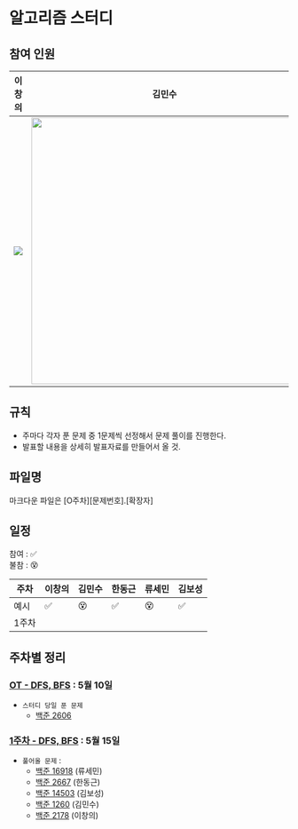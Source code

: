 # 알고리즘 스터디

## 참여 인원
| 이창의 | 김민수 | 한동근 | 류세민 | 김보성 |
| ------ | ------ | ------ | ------ | ------ |
|   ![](https://avatars.githubusercontent.com/u/122252160?v=4)     |  <img src = "https://avatars.githubusercontent.com/u/113896182?v=4" width= "480">      |   ![](https://avatars.githubusercontent.com/u/128709695?v=4)     |    ![](https://avatars.githubusercontent.com/u/113248843?v=4)     |    ![](https://avatars.githubusercontent.com/u/124684536?v=4)     |    
## 규칙
- 주마다 각자 푼 문제 중 1문제씩 선정해서 문제 풀이를 진행한다. 
- 발표할 내용을 상세히 발표자료를 만들어서 올 것.

## 파일명
마크다운 파일은 [O주차][문제번호].[확장자]

## 일정

참여 : ✅  
불참 : 😵  

| 주차   | 이창의 | 김민수 | 한동근 | 류세민 | 김보성 |
| ------ | ------ | ------ | ------ | ------ | ------ |
| 예시   |   ✅      |  😵     |     ✅   |   😵    |   ✅     |
| 1주차  |         |        |        |        |        |


## 주차별 정리

### [OT - DFS, BFS]() : 5월 10일
- `스터디 당일 푼 문제`
  - [백준 2606](https://www.acmicpc.net/problem/2606)

### [1주차 - DFS, BFS]() : 5월 15일
- `풀어올 문제` : 
  - [백준 16918](https://www.acmicpc.net/problem/16918) (류세민)
  - [백준 2667](https://www.acmicpc.net/problem/2667) (한동근)
  - [백준 14503](https://www.acmicpc.net/problem/14503) (김보성)
  - [백준 1260](https://www.acmicpc.net/problem/1260) (김민수)
  - [백준 2178](https://www.acmicpc.net/problem/2178) (이창의)
